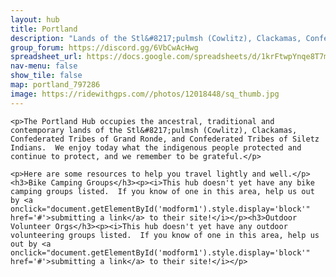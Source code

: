 ```yaml
---
layout: hub
title: Portland
description: "Lands of the Stl&#8217;pulmsh (Cowlitz), Clackamas, Confederated Tribes of Grand Ronde, and Confederated Tribes of Siletz Indians"
group_forum: https://discord.gg/6VbCwAcHwg
spreadsheet_url: https://docs.google.com/spreadsheets/d/1krFtwpYnqe8T7mCaAVJzsqxe_CYDAIbQKwoLMMPZc3k/gviz/tq?tqx=out:json&sheet=portland
nav-menu: false
show_tile: false
map: portland_797286
image: https://ridewithgps.com//photos/12018448/sq_thumb.jpg
---
```

    
    <p>The Portland Hub occupies the ancestral, traditional and contemporary lands of the Stl&#8217;pulmsh (Cowlitz), Clackamas, Confederated Tribes of Grand Ronde, and Confederated Tribes of Siletz Indians.  We enjoy today what the indigenous people protected and continue to protect, and we remember to be grateful.</p>
    
    <p>Here are some resources to help you travel lightly and well.</p>
    <h3>Bike Camping Groups</h3><p><i>This hub doesn't yet have any bike camping groups listed.  If you know of one in this area, help us out by <a onclick="document.getElementById('modform1').style.display='block'" href='#'>submitting a link</a> to their site!</i></p><h3>Outdoor Volunteer Orgs</h3><p><i>This hub doesn't yet have any outdoor volunteering groups listed.  If you know of one in this area, help us out by <a onclick="document.getElementById('modform1').style.display='block'" href='#'>submitting a link</a> to their site!</i></p>